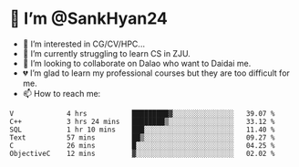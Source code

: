# 👋 I’m @SankHyan24

- 👀 I’m interested in CG/CV/HPC...
- 🌱 I’m currently struggling to learn CS in ZJU.
- 💞️ I’m looking to collaborate on Dalao who want to Daidai me.
- 💔 I’m glad to learn my professional courses but they are too difficult for me.
- 📫 How to reach me:


<!---
SankHyan24/SankHyan24 is a ✨ special ✨ repository because its `README.md` (this file) appears on your GitHub profile.
You can click the Preview link to take a look at your changes.
--->
<!--START_SECTION:waka-->

```text
V             4 hrs           █████████▓░░░░░░░░░░░░░░░   39.07 %
C++           3 hrs 24 mins   ████████▒░░░░░░░░░░░░░░░░   33.12 %
SQL           1 hr 10 mins    ███░░░░░░░░░░░░░░░░░░░░░░   11.40 %
Text          57 mins         ██▒░░░░░░░░░░░░░░░░░░░░░░   09.27 %
C             26 mins         █░░░░░░░░░░░░░░░░░░░░░░░░   04.25 %
ObjectiveC    12 mins         ▓░░░░░░░░░░░░░░░░░░░░░░░░   02.02 %
```

<!--END_SECTION:waka-->
